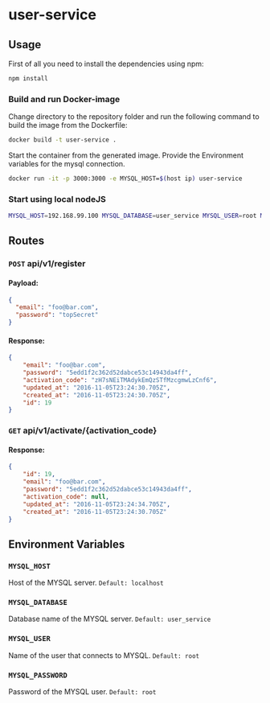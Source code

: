 # user-service

## Usage
First of all you need to install the dependencies using npm:
```bash
npm install
```

### Build and run Docker-image
Change directory to the repository folder and run the following command to build the image from the Dockerfile:
```bash
docker build -t user-service .
```
Start the container from the generated image.
Provide the Environment variables for the mysql connection.
```bash
docker run -it -p 3000:3000 -e MYSQL_HOST=$(host ip) user-service
```
### Start using local nodeJS
```bash
MYSQL_HOST=192.168.99.100 MYSQL_DATABASE=user_service MYSQL_USER=root MYSQL_PASSWORD=root npm start
```
## Routes
### `POST` api/v1/register
#### Payload:
```json
{
  "email": "foo@bar.com",
  "password": "topSecret"
}
```
#### Response:
```json
{
    "email": "foo@bar.com",
    "password": "5edd1f2c362d52dabce53c14943da4ff",
    "activation_code": "zH7sNEiTMAdykEmQzSTfMzcgmwLzCnf6",
    "updated_at": "2016-11-05T23:24:30.705Z",
    "created_at": "2016-11-05T23:24:30.705Z",
    "id": 19
}
```
### `GET` api/v1/activate/{activation_code}
#### Response:
```json
{
    "id": 19,
    "email": "foo@bar.com",
    "password": "5edd1f2c362d52dabce53c14943da4ff",
    "activation_code": null,
    "updated_at": "2016-11-05T23:24:34.705Z",
    "created_at": "2016-11-05T23:24:30.705Z"
}
```

## Environment Variables
### `MYSQL_HOST`
Host of the MYSQL server. `Default: localhost`
### `MYSQL_DATABASE`
Database name of the MYSQL server. `Default: user_service`
### `MYSQL_USER`
Name of the user that connects to MYSQL. `Default: root`
### `MYSQL_PASSWORD`
Password of the MYSQL user. `Default: root`
